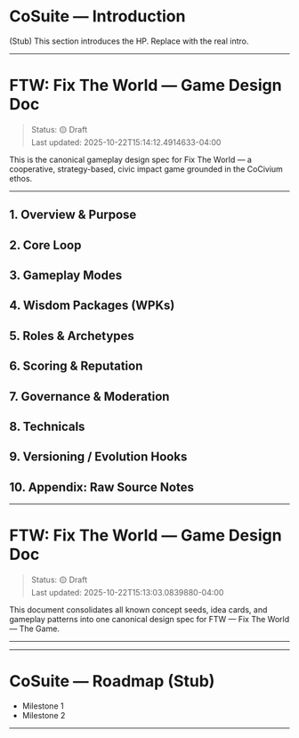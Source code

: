 <!-- SOURCE: ../index/INTRO.md -->

# CoSuite — Introduction
(Stub) This section introduces the HP. Replace with the real intro.



---


<!-- SOURCE: ../../../Games/FTW/design/GameDesignDoc.md -->

# FTW: Fix The World — Game Design Doc

> Status: 🟡 Draft  
> Last updated: 2025-10-22T15:14:12.4914633-04:00

This is the canonical gameplay design spec for Fix The World — a cooperative, strategy-based, civic impact game grounded in the CoCivium ethos.

---

## 1. Overview & Purpose

## 2. Core Loop

## 3. Gameplay Modes

## 4. Wisdom Packages (WPKs)

## 5. Roles & Archetypes

## 6. Scoring & Reputation

## 7. Governance & Moderation

## 8. Technicals

## 9. Versioning / Evolution Hooks

## 10. Appendix: Raw Source Notes

---
# FTW: Fix The World — Game Design Doc

> Status: 🟡 Draft  
> Last updated: 2025-10-22T15:13:03.0839880-04:00

This document consolidates all known concept seeds, idea cards, and gameplay patterns into one canonical design spec for FTW — Fix The World — The Game.

---




---


<!-- SOURCE: ../index/ROADMAP.md -->

# CoSuite — Roadmap (Stub)
- Milestone 1
- Milestone 2



---


